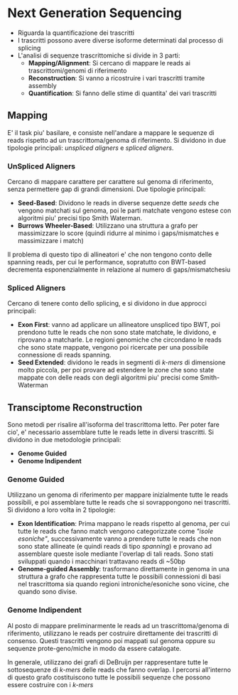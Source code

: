# Next Generation Sequencing
* Riguarda la quantificazione dei trascritti
* I trascritti possono avere diverse isoforme determinati dal processo di
  splicing
* L'analisi di sequenze trascrittomiche si divide in 3 parti:
    * **Mapping/Alignment**: Si cercano di mappare le reads ai
      trascrittomi/genomi di riferimento
    * **Reconstruction**: Si vanno a ricostruire i vari trascritti tramite
      assembly
    * **Quantification**: Si fanno delle stime di quantita' dei vari trascritti

## Mapping
E' il task piu' basilare, e consiste nell'andare a mappare le sequenze di reads
rispetto ad un trascrittoma/genoma di riferimento.
Si dividono in due tipologie principali: *unspliced aligners* e *spliced
aligners*.

### UnSpliced Aligners
Cercano di mappare carattere per carattere sul genoma di riferimento, senza
permettere gap di grandi dimensioni. Due tipologie principali:

* **Seed-Based**: Dividono le reads in diverse sequenze dette *seeds* che vengono
  matchati sul genoma, poi le parti matchate vengono estese con algoritmi piu'
  precisi tipo Smith Waterman.
* **Burrows Wheeler-Based**: Utilizzano una struttura a grafo per massimizzare lo
  score (quindi ridurre al minimo i gaps/mismatches e massimizzare i match)

Il problema di questo tipo di allineatori e' che non tengono conto delle
spanning reads, per cui le performance, sopratutto con BWT-based decrementa
esponenzialmente in relazione al numero di gaps/mismatchesiu

### Spliced Aligners
Cercano di tenere conto dello splicing, e si dividono in due approcci
principali:

* **Exon First**: vanno ad applicare un allineatore unspliced tipo BWT, poi
  prendono tutte le reads che non sono state matchate, le dividono, e riprovano
  a matcharle. Le regioni genomiche che circondano le reads che sono state
  mappate, vengono poi ricercate per una possibile connessione di reads
  spanning.
* **Seed Extended**: dividono le reads in segmenti di *k-mers* di dimensione
  molto piccola, per poi provare ad estendere le zone che sono state mappate con
  delle reads con degli algoritmi piu' precisi come Smith-Waterman

## Transciptome Reconstruction
Sono metodi per risalire all'isoforma del trascrittoma letto. Per poter fare
cio', e' necessario assemblare tutte le reads lette in diversi trascritti. Si
dividono in due metodologie principali:

* **Genome Guided**
* **Genome Indipendent**

### Genome Guided
Utilizzano un genoma di riferimento per mappare inizialmente tutte le reads
possibili, e poi assemblare tutte le reads che si sovrappongono nei trascritti. 
Si dividono a loro volta in 2 tipologie:

* **Exon Identification**: Prima mappano le reads rispetto al genoma, per cui
  tutte le reads che fanno match vengono categorizzate come *"isole esoniche"*,
  successivamente vanno a prendere tutte le reads che non sono state allineate
  (e quindi reads di tipo *spanning*) e provano ad assemblare queste isole
  mediante l'overlap di tali reads. Sono stati sviluppati quando i macchinari
  trattavano reads di ~50bp
* **Genome-guided Assembly**: trasformano direttamente in genoma in una
  struttura a grafo che rappresenta tutte le possibili connessioni di basi nel
  trascrittoma sia quando regioni introniche/esoniche sono vicine, che quando
  sono divise.

### Genome Indipendent
Al posto di mappare preliminarmente le reads ad un trascrittoma/genoma di
riferimento, utilizzano le reads per costruire direttamente dei trascritti di
consenso. Questi trascritti vengono poi mappati sul genoma oppure su sequenze
prote-geno/miche in modo da essere catalogate.

In generale, utilizzano dei grafi di DeBruijn per rappresentare tutte le
sottosequenze di *k-mers* delle reads che fanno overlap.
I percorsi all'interno di questo grafo costituiscono tutte le possibili sequenze
che possono essere costruire con i *k-mers*
